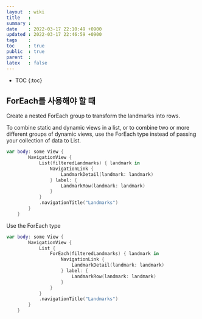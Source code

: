 ```yaml
---
layout  : wiki
title   : 
summary : 
date    : 2022-03-17 22:10:49 +0900
updated : 2022-03-17 22:46:59 +0900
tags    : 
toc     : true
public  : true
parent  : 
latex   : false
---
```

* TOC
{:toc}

## ForEach를 사용해야 할 때

>
Create a nested ForEach group to transform the landmarks into rows.

To combine static and dynamic views in a list, or to combine two or more different groups of dynamic views, use the ForEach type instead of passing your collection of data to List.
>

```swift
var body: some View {
        NavigationView {
            List(filteredLandmarks) { landmark in
                NavigationLink {
                    LandmarkDetail(landmark: landmark)
                } label: {
                    LandmarkRow(landmark: landmark)
                }
            }
            .navigationTitle("Landmarks")
        }
    }
```

Use the ForEach type

```swift
var body: some View {
        NavigationView {
            List {
                ForEach(filteredLandmarks) { landmark in
                    NavigationLink {
                        LandmarkDetail(landmark: landmark)
                    } label: {
                        LandmarkRow(landmark: landmark)
                    }
                }
            }
            .navigationTitle("Landmarks")
        }
    }
```

